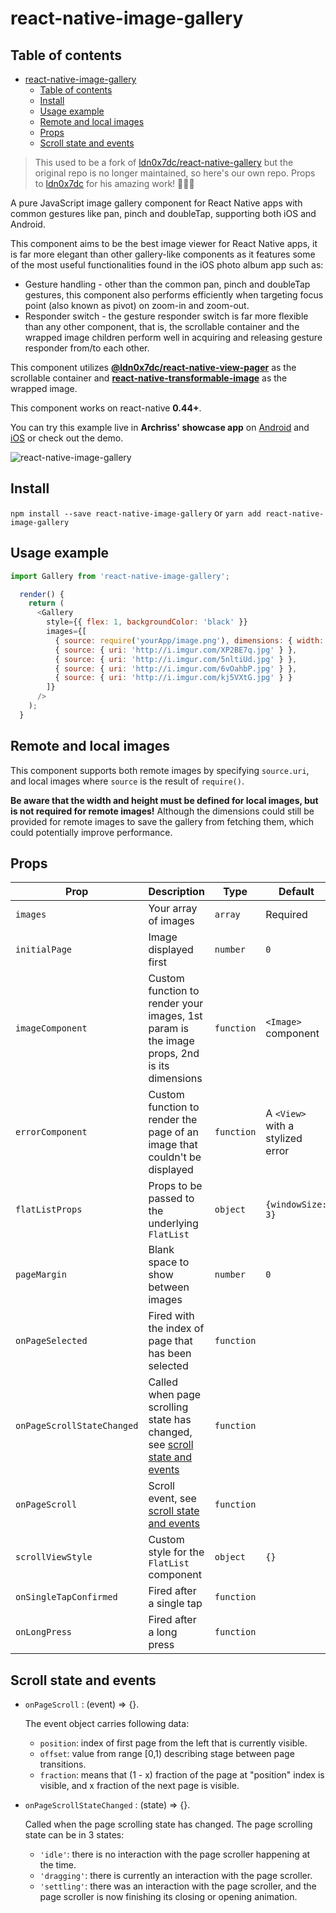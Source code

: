 # react-native-image-gallery

## Table of contents

- [react-native-image-gallery](#react-native-image-gallery)
    - [Table of contents](#table-of-contents)
    - [Install](#install)
    - [Usage example](#usage-example)
    - [Remote and local images](#remote-and-local-images)
    - [Props](#props)
    - [Scroll state and events](#scroll-state-and-events)

>This used to be a fork of [ldn0x7dc/react-native-gallery](https://github.com/ldn0x7dc/react-native-gallery) but the original repo is no longer maintained, so here's our own repo. Props to [ldn0x7dc](https://github.com/ldn0x7dc) for his amazing work! 👏👏👏

A pure JavaScript image gallery component for React Native apps with common gestures like pan, pinch and doubleTap, supporting both iOS and Android.

This component aims to be the best image viewer for React Native apps, it is far more elegant than other gallery-like components as it features some of the most useful functionalities found in the iOS photo album app such as:

* Gesture handling - other than the common pan, pinch and doubleTap gestures, this component also performs efficiently when targeting focus point (also known as pivot) on zoom-in and zoom-out.
* Responder switch - the gesture responder switch is far more flexible than any other component, that is, the scrollable container and the wrapped image children perform well in acquiring and releasing gesture responder from/to each other.

This component utilizes **[@ldn0x7dc/react-native-view-pager](https://github.com/ldn0x7dc/react-native-view-pager)** as the scrollable container and **[react-native-transformable-image](https://github.com/ldn0x7dc/react-native-transformable-image)** as the wrapped image. 

This component works on react-native **0.44+**.

You can try this example live in **Archriss' showcase app** on [Android](https://play.google.com/store/apps/details?id=fr.archriss.demo.app) and [iOS](https://itunes.apple.com/lu/app/archriss-presentation-mobile/id1180954376?mt=8) or check out the demo.

![react-native-image-gallery](https://media.giphy.com/media/3o7bugPvJyqYWz9bK8/giphy.gif)

## Install

`npm install --save react-native-image-gallery` or `yarn add react-native-image-gallery`

## Usage example

```javascript
import Gallery from 'react-native-image-gallery';

  render() {
    return (
      <Gallery
        style={{ flex: 1, backgroundColor: 'black' }}
        images={[
          { source: require('yourApp/image.png'), dimensions: { width: 150, height: 150 } },
          { source: { uri: 'http://i.imgur.com/XP2BE7q.jpg' } },
          { source: { uri: 'http://i.imgur.com/5nltiUd.jpg' } },
          { source: { uri: 'http://i.imgur.com/6vOahbP.jpg' } },
          { source: { uri: 'http://i.imgur.com/kj5VXtG.jpg' } }
        ]}
      />
    );
  }
```

## Remote and local images

This component supports both remote images by specifying `source.uri`, and local images where `source` is the result of `require()`.

**Be aware that the width and height must be defined for local images, but is not required for remote images!** Although the dimensions could still be provided for remote images to save the gallery from fetching them, which could potentially improve performance.

## Props

Prop | Description | Type | Default
------ | ------ | ------ | ------
`images` | Your array of images | `array` | Required
`initialPage` | Image displayed first | `number` | `0`
`imageComponent` | Custom function to render your images, 1st param is the image props, 2nd is its dimensions | `function` | `<Image>` component
`errorComponent` | Custom function to render the page of an image that couldn't be displayed | `function` | A `<View>` with a stylized error
`flatListProps` | Props to be passed to the underlying `FlatList` | `object` | `{windowSize: 3}`
`pageMargin` | Blank space to show between images | `number` | `0`
`onPageSelected` | Fired with the index of page that has been selected | `function`
`onPageScrollStateChanged` | Called when page scrolling state has changed, see [scroll state and events](#scroll-state-and-events) | `function`
`onPageScroll` | Scroll event, see [scroll state and events](#scroll-state-and-events) | `function`
`scrollViewStyle` | Custom style for the `FlatList` component | `object` | `{}`
`onSingleTapConfirmed` | Fired after a single tap | `function`
`onLongPress` | Fired after a long press | `function`

## Scroll state and events

* `onPageScroll` : (event) => {}. 

  The event object carries following data: 

  * `position`:  index of first page from the left that is currently visible.
  * `offset`: value from range [0,1) describing stage between page transitions.
  * `fraction`: means that (1 - x) fraction of the page at "position" index is visible, and x fraction of the next page is visible.

* `onPageScrollStateChanged` : (state) => {}.

  Called when the page scrolling state has changed. The page scrolling state can be in 3 states:

  * `'idle'`: there is no interaction with the page scroller happening at the time.
  * `'dragging'`: there is currently an interaction with the page scroller.
  * `'settling'`: there was an interaction with the page scroller, and the page scroller is now finishing its closing or opening animation.

